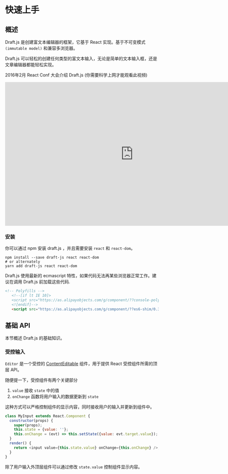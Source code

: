 # 快速上手

## 概述

Draft.js 是创建富文本编辑器的框架，它基于 React 实现。基于不可变模式 `(immutable model)` 和兼容多浏览器。

Draft.js 可以轻松的创建任何类型的富文本输入，无论是简单的文本输入框，还是文章编辑器都能轻松实现。

2016年2月 React Conf 大会介绍 Draft.js (你需要科学上网才能观看此视频)

<iframe width="840" height="472" src="https://www.youtube.com/embed/feUYwoLhE_4" frameborder="0" allow="autoplay; encrypted-media" allowfullscreen></iframe>

### 安装

你可以通过 npm 安装 draft.js ，并且需要安装 `react` 和 `react-dom`。

```shell
npm install --save draft-js react react-dom
# or alternately
yarn add draft-js react react-dom
```

Draft.js 使用最新的 ecmascript 特性，如果代码无法再某些浏览器正常工作。建议在调用 Draft.js 前加载这些代码.

```html
<!-- Polyfills -->
   <!--[if lt IE 10]>
   <script src="https://as.alipayobjects.com/g/component/??console-polyfill/0.2.2/index.js,es5-shim/4.5.7/es5-shim.min.js,es5-shim/4.5.7/es5-sham.min.js,es6-shim/0.35.1/es6-sham.min.js,es6-shim/0.35.1/es6-shim.min.js,html5shiv/3.7.2/html5shiv.min.js,media-match/2.0.2/media.match.min.js"></script>
   <![endif]-->
   <script src="https://as.alipayobjects.com/g/component/??es6-shim/0.35.1/es6-sham.min.js,es6-shim/0.35.1/es6-shim.min.js"></script>
```

## 基础 API

本节概述 Draft.js 的基础知识。

### 受控输入

`Editor` 是一个受控的 [ContentEditable](https://developer.mozilla.org/zh-CN/docs/Web/Guide/HTML/Content_Editable) 组件，用于提供 React 受控组件所需的顶层 API。

随便提一下，受控组件有两个关键部分

1. `value` 接收 `state` 中的值
2. `onChange` 函数将用户输入的数据更新到 `state`

这种方式可以严格控制组件的显示内容，同时接收用户的输入并更新到组件中。

```js
class MyInput extends React.Component {
  constructor(props) {
    super(props);
    this.state = {value: ''};
    this.onChange = (evt) => this.setState({value: evt.target.value});
  }
  render() {
    return <input value={this.state.value} onChange={this.onChange} />;
  }
}
```

除了用户输入外顶层组件可以通过修改 `state.value` 控制组件显示内容。
